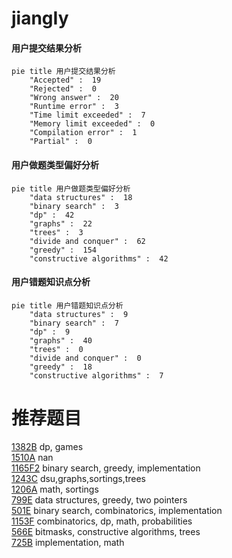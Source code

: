 # jiangIy

<!-- tabs:start -->



#### **用户提交结果分析**

```mermaid
pie title 用户提交结果分析
    "Accepted" :  19
    "Rejected" :  0
    "Wrong answer" :  20
    "Runtime error" :  3
    "Time limit exceeded" :  7
    "Memory limit exceeded" :  0
    "Compilation error" :  1
    "Partial" :  0
```

#### **用户做题类型偏好分析**

```mermaid
pie title 用户做题类型偏好分析
    "data structures" :  18
    "binary search" :  3
    "dp" :  42
    "graphs" :  22
    "trees" :  3
    "divide and conquer" :  62
    "greedy" :  154
    "constructive algorithms" :  42
```
#### **用户错题知识点分析**

```mermaid
pie title 用户错题知识点分析
    "data structures" :  9
    "binary search" :  7
    "dp" :  9
    "graphs" :  40
    "trees" :  0
    "divide and conquer" :  0
    "greedy" :  18
    "constructive algorithms" :  7
```



<!-- tabs:end -->
# 推荐题目
[1382B](https://codeforces.com/contest/1382/problem/B)		dp,
                        games		  
[1510A](https://codeforces.com/contest/1510/problem/A)		nan		  
[1165F2](https://codeforces.com/contest/1165F/problem/2)		binary search,
                        greedy,
                        implementation		  
[1243C](https://codeforces.com/contest/1243/problem/C)		dsu,graphs,sortings,trees		  
[1206A](https://codeforces.com/contest/1206/problem/A)		math,
                        sortings		  
[799E](https://codeforces.com/contest/799/problem/E)		data structures,
                        greedy,
                        two pointers		  
[501E](https://codeforces.com/contest/501/problem/E)		binary search,
                        combinatorics,
                        implementation		  
[1153F](https://codeforces.com/contest/1153/problem/F)		combinatorics,
                        dp,
                        math,
                        probabilities		  
[566E](https://codeforces.com/contest/566/problem/E)		bitmasks,
                        constructive algorithms,
                        trees		  
[725B](https://codeforces.com/contest/725/problem/B)		implementation,
                        math		  
